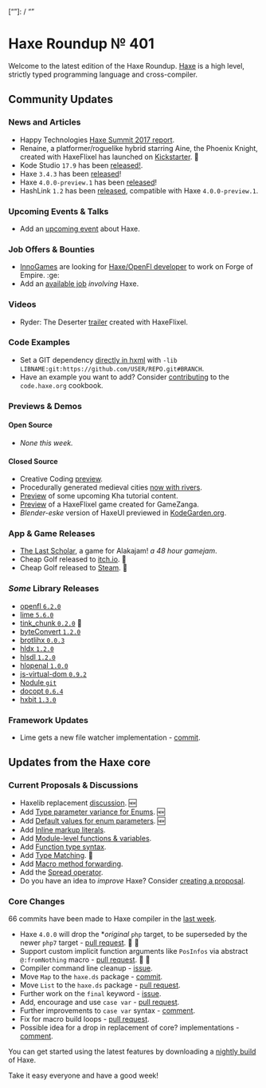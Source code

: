 [_template]: ../templates/roundup.html
[date]: / "2017-09-28 09:22:00"
[modified]: / "2017-09-28 09:22:00"
[published]: / "2017-09-28 09:22:00"
[description]: / "The latest news covering the Haxe community, featuring upcoming talks, the latest HaxeLib releases, game previews and lots more!"
[“”]: / “”

# Haxe Roundup № 401

Welcome to the latest edition of the Haxe Roundup. [Haxe](http://haxe.org/?utm_source=haxe.io) is a high level, strictly typed programming language and cross-compiler.

## Community Updates

### News and Articles

- Happy Technologies [Haxe Summit 2017 report](https://twitter.com/damoebius/status/912664616177688578).
- Renaine, a platformer/roguelike hybrid starring Aine, the Phoenix Knight, created with HaxeFlixel has launched on [Kickstarter](https://www.kickstarter.com/projects/585676804/renaine). :tada:
- Kode Studio `17.9` has been [released!](https://twitter.com/robdangerous/status/911987045328932864).
- Haxe `3.4.3` has been [released](https://haxe.org/download/?v=3.4.3)!
- Haxe `4.0.0-preview.1` has been [released](https://github.com/HaxeFoundation/haxe/releases)!
- HashLink `1.2` has been [released](https://github.com/HaxeFoundation/hashlink/releases/tag/1.2), compatible with Haxe `4.0.0-preview.1`.

### Upcoming Events & Talks

- Add an [upcoming event](https://github.com/skial/haxe.io/labels/events) about Haxe.

### Job Offers & Bounties

- [InnoGames](https://www.innogames.com/) are looking for [Haxe/OpenFl developer](https://app.jobvite.com/Jobvite/Job.aspx?b=nf1lyBwf&j=oXiF5fwJ) to work on Forge of Empire. :ge:
- Add an [available job](https://github.com/skial/haxe.io/labels/jobs) _involving_ Haxe.

### Videos

- Ryder: The Deserter [trailer](https://www.youtube.com/watch?v=kt5znl3GWwY) created with HaxeFlixel.

### Code Examples

- Set a GIT dependency [directly in hxml](https://twitter.com/mknol/status/909876589223084033) with `-lib LIBNAME:git:https://github.com/USER/REPO.git#BRANCH`.
- Have an example you want to add? Consider [contributing](https://github.com/HaxeFoundation/code-cookbook#contributing-articles) to the `code.haxe.org` cookbook.

### Previews & Demos

#### Open Source

- _None this week._

#### Closed Source

- Creative Coding [preview](https://twitter.com/saumya/status/912692004332515328).
- Procedurally generated medieval cities [now with rivers](https://twitter.com/watawatabou/status/911723600046063616).
- [Preview](https://twitter.com/lewislepton/status/911589154563248128) of some upcoming Kha tutorial content.
- [Preview](https://twitter.com/87meansSuhail/status/911325595820331008) of a HaxeFlixel game created for GameZanga.
- _Blender-eske_ version of HaxeUI previewed in [KodeGarden.org](https://twitter.com/IanHarrigan1982/status/912823915239628801).

### App & Game Releases

- [The Last Scholar](https://twitter.com/AurelDev/status/912041635898429443), a game for Alakajam! _a 48 hour gamejam_.
- Cheap Golf released to [itch.io](https://twitter.com/TiagoLing/status/911293796276686849). :tada:
- Cheap Golf released to [Steam](https://twitter.com/TiagoLing/status/913163166590390274). :tada:

### _Some_ Library Releases

- [openfl `6.2.0`](http://lib.haxe.org/p/openfl)
- [lime `5.6.0`](http://lib.haxe.org/p/lime)
- [tink_chunk `0.2.0`](http://lib.haxe.org/p/tink_chunk) :star2:
- [byteConvert `1.2.0`](http://lib.haxe.org/p/byteConvert)
- [brotlihx `0.0.3`](http://lib.haxe.org/p/brotlihx)
- [hldx `1.2.0`](http://lib.haxe.org/p/hldx)
- [hlsdl `1.2.0`](http://lib.haxe.org/p/hlsdl)
- [hlopenal `1.0.0`](http://lib.haxe.org/p/hlopenal)
- [js-virtual-dom `0.9.2`](http://lib.haxe.org/p/js-virtual-dom)
- [Nodule `git`](https://github.com/nanjizal/Nodule)
- [docopt `0.6.4`](http://lib.haxe.org/p/docopt)
- [hxbit `1.3.0`](http://lib.haxe.org/p/hxbit)

### Framework Updates

- Lime gets a new file watcher implementation - [commit](https://github.com/openfl/lime/commit/a70a948329eb8dc0713829247c7a1a6d2acfb95a).

## Updates from the Haxe core

### Current Proposals & Discussions

- Haxelib replacement [discussion](https://github.com/HaxeFoundation/haxe-evolution/issues/29). :new:
- Add [Type parameter variance for Enums](https://github.com/HaxeFoundation/haxe-evolution/pull/28). :new:
- Add [Default values for enum parameters](https://github.com/HaxeFoundation/haxe-evolution/issues/27). :new:
- Add [Inline markup literals](https://github.com/HaxeFoundation/haxe-evolution/pull/26).
- Add [Module-level functions & variables](https://github.com/HaxeFoundation/haxe-evolution/pull/24).
- Add [Function type syntax](https://github.com/HaxeFoundation/haxe-evolution/pull/23).
- Add [Type Matching](https://github.com/HaxeFoundation/haxe-evolution/pull/20). :star2:
- Add [Macro method forwarding](https://github.com/HaxeFoundation/haxe-evolution/pull/18).
- Add the [Spread operator](https://github.com/HaxeFoundation/haxe-evolution/pull/7).
- Do you have an idea to _improve_ Haxe? Consider [creating a proposal].

### Core Changes

66 commits have been made to Haxe compiler in the [last week].

- Haxe `4.0.0` will drop the **original* `php` target, to be superseded by the newer `php7` target - [pull request](https://github.com/HaxeFoundation/haxe/pull/6604). :wave: :star2:
- Support custom implicit function arguments like `PosInfos` via abstract `@:fromNothing` macro - [pull request](https://github.com/HaxeFoundation/haxe/pull/6616). :star2: :tada:
- Compiler command line cleanup - [issue](https://github.com/HaxeFoundation/haxe/issues/6613).
- Move `Map` to the `haxe.ds` package - [commit](https://github.com/HaxeFoundation/haxe/commit/7952cd2585e567ba7696aedada9d45c41e5f52f3).
- Move `List` to the `haxe.ds` package - [pull request](https://github.com/HaxeFoundation/haxe/pull/6610).
- Further work on the `final` keyword - [issue](https://github.com/HaxeFoundation/haxe/issues/6615).
- Add, encourage and use `case var` - [pull request](https://github.com/HaxeFoundation/haxe/pull/6608).
- Further improvements to `case var` syntax - [comment](https://github.com/HaxeFoundation/haxe/issues/6207#issuecomment-332236008).
- Fix for macro build loops - [pull request](https://github.com/HaxeFoundation/haxe/pull/6614).
- Possible idea for a drop in replacement of core? implementations - [comment](https://github.com/HaxeFoundation/haxe/issues/5271#issuecomment-331695232).

You can get started using the latest features by downloading a [nightly build] of Haxe.

Take it easy everyone and have a good week!

[last week]: https://github.com/issues?utf8=%E2%9C%93&q=closed:2017-09-22..2017-09-28+org:haxefoundation+is:closed+
[nightly build]: http://build.haxe.org
[creating a proposal]: https://github.com/HaxeFoundation/haxe-evolution
